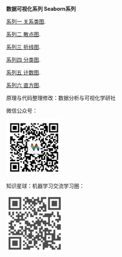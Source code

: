 **数据可视化系列 Seaborn系列**

[系列一 关系类图](https://github.com/Vambooo/SeabornCN/tree/master/1关系类图 "relplot"). 

[系列二 散点图](https://github.com/Vambooo/SeabornCN/tree/master/1散点图 "scatterplot"). 

[系列三 折线图](https://github.com/Vambooo/SeabornCN/tree/master/1折线图 "lineplot"). 

[系列四 分类图](https://github.com/Vambooo/SeabornCN/tree/master/2分类图 "catplot"). 

[系列五 计数图](https://github.com/Vambooo/SeabornCN/tree/master/2计数图 "countplot"). 

[系列六 直方图](https://github.com/Vambooo/SeabornCN/tree/master/3直方图 "distplot"). 
 




















原理与代码整理修改：数据分析与可视化学研社

微信公众号：

<img src="https://github.com/Vambooo/zz/blob/master/visual.jpg" width="150" />

知识星球：机器学习交流学习圈：

<img src="https://github.com/Vambooo/zz/blob/master/dlzhishixingqiu.jpg" width="150" />
